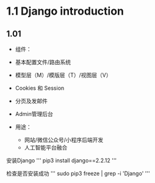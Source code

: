 
 # 1.1 Django introduction
 
 ## 1.01
 - 组件：
  - 基本配置文件/路由系统
  - 模型层（M）/模版层（T）/视图层（V）
  - Cookies 和 Session
  - 分页及发邮件
  - Admin管理后台


- 用途：
  - 网站/微信公众号/小程序后端开发
  - 人工智能平台融合

安装Django
'''
pip3 install django==2.2.12
'''


检查是否安装成功
'''
sudo pip3 freeze | grep -i 'Django'
'''
